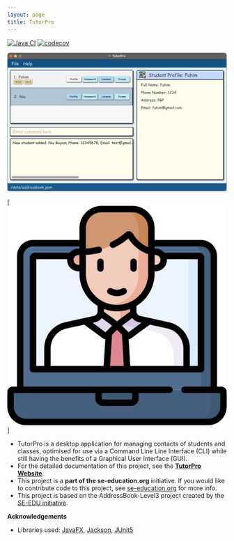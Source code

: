 ```yaml
---
layout: page
title: TutorPro
---
```


[![Java CI](https://github.com/AY2223S2-CS2103T-W13-4/tp/actions/workflows/gradle.yml/badge.svg)](https://github.com/AY2223S2-CS2103T-W13-4/tp/actions/workflows/gradle.yml)
[![codecov](https://codecov.io/gh/se-edu/addressbook-level3/branch/master/graph/badge.svg)](https://codecov.io/gh/se-edu/addressbook-level3)

![Ui](images/Ui.png)

[![TutorPro](docs/images/Thumbnail.png)]

* TutorPro is a desktop application for managing contacts of students and classes, optimised for use via a Command Line Line Interface (CLI) while still having the benefits of a Graphical User Interface (GUI). 
* For the detailed documentation of this project, see the **[TutorPro Website](https://ay2223s2-cs2103t-w13-4.github.io/tp/)**.
* This project is a **part of the se-education.org** initiative. If you would like to contribute code to this project, see [se-education.org](https://se-education.org#https://se-education.org/#contributing) for more info.
* This project is based on the AddressBook-Level3 project created by the [SE-EDU initiative](https://se-education.org).

**Acknowledgements**

* Libraries used: [JavaFX](https://openjfx.io/), [Jackson](https://github.com/FasterXML/jackson), [JUnit5](https://github.com/junit-team/junit5)
